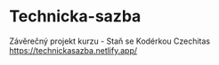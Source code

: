 # Technicka-sazba
Závěrečný projekt kurzu - Staň se Kodérkou Czechitas
https://technickasazba.netlify.app/


